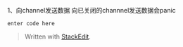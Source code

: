 1、向channel发送数据
向已关闭的channnel发送数据会panic

    enter code here

> Written with [StackEdit](https://stackedit.io/).
<!--stackedit_data:
eyJoaXN0b3J5IjpbLTc5MjU4ODQ3MF19
-->
